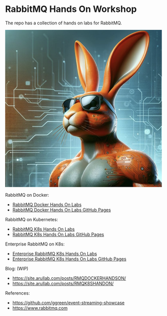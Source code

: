 # RabbitMQ Hands On Workshop


The repo has a collection of hands on  labs for RabbitMQ. 

![RabbitMQ Screenshot](static/rmq.png)

RabbitMQ on Docker:
- [RabbitMQ Docker Hands On Labs](https://github.com/cfkubo/rmq-workshop/tree/ed882554b7fc17952e482947ade64c67dbd580f0/docker)
- [RabbitMQ Docker Hands On Labs GitHub Pages](https://site.arullab.com/rmq-workshop/docker/)

RabbitMQ on Kubernetes: 
- [RabbitMQ K8s Hands On Labs](https://github.com/cfkubo/rmq-workshop/tree/ed882554b7fc17952e482947ade64c67dbd580f0/k8s)
- [RabbitMQ K8s Hands On Labs GitHub Pages](https://site.arullab.com/rmq-workshop/k8s/)


Enterprise RabbitMQ on K8s:
- [Enterprise RabbitMQ K8s Hands On Labs](https://github.com/cfkubo/rmq-workshop/tree/a72ba615e222d369adc7bc25ca6de0aa27c3a5a9/EnterpriseRabbitMQ)
- [Enterprise RabbitMQ K8s Hands On Labs GitHub Pages](https://site.arullab.com/rmq-workshop/EnterpriseRabbitMQ/)


Blog: (WIP)
-  https://site.arullab.com/posts/RMQDOCKERHANDSON/
-  https://site.arullab.com/posts/RMQK8SHANDON/


References: 
- https://github.com/ggreen/event-streaming-showcase
- https://www.rabbitmq.com



